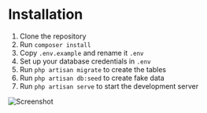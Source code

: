 # Installation

1. Clone the repository
2. Run `composer install`
3. Copy `.env.example` and rename it `.env`
4. Set up your database credentials in `.env`
5. Run `php artisan migrate` to create the tables
6. Run `php artisan db:seed` to create fake data
7. Run `php artisan serve` to start the development server

![Screenshot](https://github.com/ravaldarshan/laravel_task_for_techflitter/tree/main/public/user_list.png)
